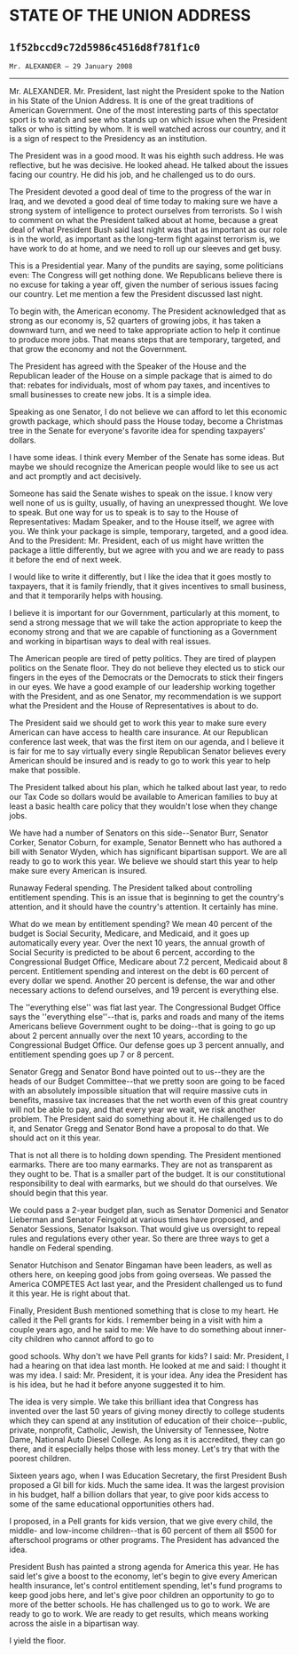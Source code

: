 # STATE OF THE UNION ADDRESS
## `1f52bccd9c72d5986c4516d8f781f1c0`
`Mr. ALEXANDER — 29 January 2008`

---


Mr. ALEXANDER. Mr. President, last night the President spoke to the 
Nation in his State of the Union Address. It is one of the great 
traditions of American Government. One of the most interesting parts of 
this spectator sport is to watch and see who stands up on which issue 
when the President talks or who is sitting by whom. It is well watched 
across our country, and it is a sign of respect to the Presidency as an 
institution.

The President was in a good mood. It was his eighth such address. He 
was reflective, but he was decisive. He looked ahead. He talked about 
the issues facing our country. He did his job, and he challenged us to 
do ours.

The President devoted a good deal of time to the progress of the war 
in Iraq, and we devoted a good deal of time today to making sure we 
have a strong system of intelligence to protect ourselves from 
terrorists. So I wish to comment on what the President talked about at 
home, because a great deal of what President Bush said last night was 
that as important as our role is in the world, as important as the 
long-term fight against terrorism is, we have work to do at home, and 
we need to roll up our sleeves and get busy.

This is a Presidential year. Many of the pundits are saying, some 
politicians even: The Congress will get nothing done. We Republicans 
believe there is no excuse for taking a year off, given the number of 
serious issues facing our country. Let me mention a few the President 
discussed last night.

To begin with, the American economy. The President acknowledged that 
as strong as our economy is, 52 quarters of growing jobs, it has taken 
a downward turn, and we need to take appropriate action to help it 
continue to produce more jobs. That means steps that are temporary, 
targeted, and that grow the economy and not the Government.


The President has agreed with the Speaker of the House and the 
Republican leader of the House on a simple package that is aimed to do 
that: rebates for individuals, most of whom pay taxes, and incentives 
to small businesses to create new jobs. It is a simple idea.

Speaking as one Senator, I do not believe we can afford to let this 
economic growth package, which should pass the House today, become a 
Christmas tree in the Senate for everyone's favorite idea for spending 
taxpayers' dollars.

I have some ideas. I think every Member of the Senate has some ideas. 
But maybe we should recognize the American people would like to see us 
act and act promptly and act decisively.

Someone has said the Senate wishes to speak on the issue. I know very 
well none of us is guilty, usually, of having an unexpressed thought. 
We love to speak. But one way for us to speak is to say to the House of 
Representatives: Madam Speaker, and to the House itself, we agree with 
you. We think your package is simple, temporary, targeted, and a good 
idea. And to the President: Mr. President, each of us might have 
written the package a little differently, but we agree with you and we 
are ready to pass it before the end of next week.

I would like to write it differently, but I like the idea that it 
goes mostly to taxpayers, that it is family friendly, that it gives 
incentives to small business, and that it temporarily helps with 
housing.

I believe it is important for our Government, particularly at this 
moment, to send a strong message that we will take the action 
appropriate to keep the economy strong and that we are capable of 
functioning as a Government and working in bipartisan ways to deal with 
real issues.

The American people are tired of petty politics. They are tired of 
playpen politics on the Senate floor. They do not believe they elected 
us to stick our fingers in the eyes of the Democrats or the Democrats 
to stick their fingers in our eyes. We have a good example of our 
leadership working together with the President, and as one Senator, my 
recommendation is we support what the President and the House of 
Representatives is about to do.

The President said we should get to work this year to make sure every 
American can have access to health care insurance. At our Republican 
conference last week, that was the first item on our agenda, and I 
believe it is fair for me to say virtually every single Republican 
Senator believes every American should be insured and is ready to go to 
work this year to help make that possible.

The President talked about his plan, which he talked about last year, 
to redo our Tax Code so dollars would be available to American families 
to buy at least a basic health care policy that they wouldn't lose when 
they change jobs.

We have had a number of Senators on this side--Senator Burr, Senator 
Corker, Senator Coburn, for example, Senator Bennett who has authored a 
bill with Senator Wyden, which has significant bipartisan support. We 
are all ready to go to work this year. We believe we should start this 
year to help make sure every American is insured.

Runaway Federal spending. The President talked about controlling 
entitlement spending. This is an issue that is beginning to get the 
country's attention, and it should have the country's attention. It 
certainly has mine.

What do we mean by entitlement spending? We mean 40 percent of the 
budget is Social Security, Medicare, and Medicaid, and it goes up 
automatically every year. Over the next 10 years, the annual growth of 
Social Security is predicted to be about 6 percent, according to the 
Congressional Budget Office, Medicare about 7.2 percent, Medicaid about 
8 percent. Entitlement spending and interest on the debt is 60 percent 
of every dollar we spend. Another 20 percent is defense, the war and 
other necessary actions to defend ourselves, and 19 percent is 
everything else.

The ''everything else'' was flat last year. The Congressional Budget 
Office says the ''everything else''--that is, parks and roads and many 
of the items Americans believe Government ought to be doing--that is 
going to go up about 2 percent annually over the next 10 years, 
according to the Congressional Budget Office. Our defense goes up 3 
percent annually, and entitlement spending goes up 7 or 8 percent.

Senator Gregg and Senator Bond have pointed out to us--they are the 
heads of our Budget Committee--that we pretty soon are going to be 
faced with an absolutely impossible situation that will require massive 
cuts in benefits, massive tax increases that the net worth even of this 
great country will not be able to pay, and that every year we wait, we 
risk another problem. The President said do something about it. He 
challenged us to do it, and Senator Gregg and Senator Bond have a 
proposal to do that. We should act on it this year.

That is not all there is to holding down spending. The President 
mentioned earmarks. There are too many earmarks. They are not as 
transparent as they ought to be. That is a smaller part of the budget. 
It is our constitutional responsibility to deal with earmarks, but we 
should do that ourselves. We should begin that this year.

We could pass a 2-year budget plan, such as Senator Domenici and 
Senator Lieberman and Senator Feingold at various times have proposed, 
and Senator Sessions, Senator Isakson. That would give us oversight to 
repeal rules and regulations every other year. So there are three ways 
to get a handle on Federal spending.


Senator Hutchison and Senator Bingaman have been leaders, as well as 
others here, on keeping good jobs from going overseas. We passed the 
America COMPETES Act last year, and the President challenged us to fund 
it this year. He is right about that.

Finally, President Bush mentioned something that is close to my 
heart. He called it the Pell grants for kids. I remember being in a 
visit with him a couple years ago, and he said to me: We have to do 
something about inner-city children who cannot afford to go to


good schools. Why don't we have Pell grants for kids? I said: Mr. 
President, I had a hearing on that idea last month. He looked at me and 
said: I thought it was my idea. I said: Mr. President, it is your idea. 
Any idea the President has is his idea, but he had it before anyone 
suggested it to him.

The idea is very simple. We take this brilliant idea that Congress 
has invented over the last 50 years of giving money directly to college 
students which they can spend at any institution of education of their 
choice--public, private, nonprofit, Catholic, Jewish, the University of 
Tennessee, Notre Dame, National Auto Diesel College. As long as it is 
accredited, they can go there, and it especially helps those with less 
money. Let's try that with the poorest children.

Sixteen years ago, when I was Education Secretary, the first 
President Bush proposed a GI bill for kids. Much the same idea. It was 
the largest provision in his budget, half a billion dollars that year, 
to give poor kids access to some of the same educational opportunities 
others had.

I proposed, in a Pell grants for kids version, that we give every 
child, the middle- and low-income children--that is 60 percent of them 
all $500 for afterschool programs or other programs. The President has 
advanced the idea.

President Bush has painted a strong agenda for America this year. He 
has said let's give a boost to the economy, let's begin to give every 
American health insurance, let's control entitlement spending, let's 
fund programs to keep good jobs here, and let's give poor children an 
opportunity to go to more of the better schools. He has challenged us 
to go to work. We are ready to go to work. We are ready to get results, 
which means working across the aisle in a bipartisan way.

I yield the floor.